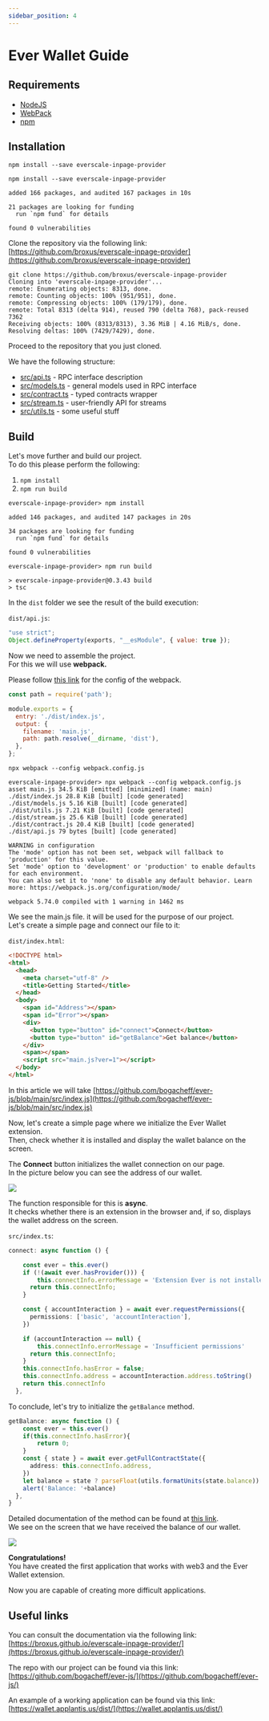 ```yaml
---
sidebar_position: 4
---
```


# Ever Wallet Guide

## Requirements

- [NodeJS](https://nodejs.org/)
- [WebPack](https://webpack.js.org/guides/installation/)
- [npm](https://www.npmjs.com/)

## Installation

`npm install --save everscale-inpage-provider`

```shell
npm install --save everscale-inpage-provider

added 166 packages, and audited 167 packages in 10s

21 packages are looking for funding
  run `npm fund` for details

found 0 vulnerabilities
```

Clone the repository via the following link: [https://github.com/broxus/everscale-inpage-provider](https://github.com/broxus/everscale-inpage-provider)

```shell
git clone https://github.com/broxus/everscale-inpage-provider
Cloning into 'everscale-inpage-provider'...
remote: Enumerating objects: 8313, done.
remote: Counting objects: 100% (951/951), done.
remote: Compressing objects: 100% (179/179), done.
remote: Total 8313 (delta 914), reused 790 (delta 768), pack-reused 7362
Receiving objects: 100% (8313/8313), 3.36 MiB | 4.16 MiB/s, done.
Resolving deltas: 100% (7429/7429), done.
```

Proceed to the repository that you just cloned.

We have the following structure:

- [src/api.ts](https://github.com/broxus/everscale-inpage-provider/blob/master/src/api.ts) - RPC interface description
- [src/models.ts](https://github.com/broxus/everscale-inpage-provider/blob/master/src/models.ts) - general models used in RPC interface
- [src/contract.ts](https://github.com/broxus/everscale-inpage-provider/blob/master/src/contract.ts) - typed contracts wrapper
- [src/stream.ts](https://github.com/broxus/everscale-inpage-provider/blob/master/src/stream.ts) - user-friendly API for streams
- [src/utils.ts](https://github.com/broxus/everscale-inpage-provider/blob/master/src/utils.ts) - some useful stuff

## Build

Let's move further and build our project.       
To do this please perform the following:

1. `npm install`
2. `npm run build`

```shell
everscale-inpage-provider> npm install

added 146 packages, and audited 147 packages in 20s

34 packages are looking for funding
  run `npm fund` for details

found 0 vulnerabilities

everscale-inpage-provider> npm run build

> everscale-inpage-provider@0.3.43 build
> tsc
```

In the `dist` folder we see the result of the build execution:

`dist/api.js`:

```js
"use strict";
Object.defineProperty(exports, "__esModule", { value: true });
```

Now we need to assemble the project.        
For this we will use **webpack.**

Please follow [this link](https://github.com/ultrasp/ever-js/blob/main/webpack.config.js) for the config of the webpack.

```js
const path = require('path');

module.exports = {
  entry: './dist/index.js',
  output: {
    filename: 'main.js',
    path: path.resolve(__dirname, 'dist'),
  },
};
```

`npx webpack --config webpack.config.js`

```shell
everscale-inpage-provider> npx webpack --config webpack.config.js
asset main.js 34.5 KiB [emitted] [minimized] (name: main)
./dist/index.js 28.8 KiB [built] [code generated]
./dist/models.js 5.16 KiB [built] [code generated]
./dist/utils.js 7.21 KiB [built] [code generated]
./dist/stream.js 25.6 KiB [built] [code generated]
./dist/contract.js 20.4 KiB [built] [code generated]
./dist/api.js 79 bytes [built] [code generated]

WARNING in configuration
The 'mode' option has not been set, webpack will fallback to 'production' for this value.
Set 'mode' option to 'development' or 'production' to enable defaults for each environment.
You can also set it to 'none' to disable any default behavior. Learn more: https://webpack.js.org/configuration/mode/

webpack 5.74.0 compiled with 1 warning in 1462 ms
```

We see the main.js file. it will be used for the purpose of our project.        
Let's create a simple page and connect our file to it:

`dist/index.html`:

```html
<!DOCTYPE html>
<html>
  <head>
    <meta charset="utf-8" />
    <title>Getting Started</title>
  </head>
  <body>
    <span id="Address"></span>
    <span id="Error"></span>
    <div>
      <button type="button" id="connect">Connect</button>
      <button type="button" id="getBalance">Get balance</button>
    </div>
    <span></span>
    <script src="main.js?ver=1"></script>
  </body>
</html>
```

In this article we will take [https://github.com/bogacheff/ever-js/blob/main/src/index.js](https://github.com/bogacheff/ever-js/blob/main/src/index.js)

Now, let's create a simple page where we initialize the Ever Wallet extension.      
Then, check whether it is installed and display the wallet balance on the screen.

The **Connect** button initializes the wallet connection on our page.       
In the picture below you can see the address of our wallet.

![](../../gs/firts-touch/img/1.png)

The function responsible for this is **async**.         
It checks whether there is an extension in the browser and, if so, displays the wallet address on the screen.

`src/index.ts`:

```ts
connect: async function () {

    const ever = this.ever()
    if (!(await ever.hasProvider())) {
        this.connectInfo.errorMessage = 'Extension Ever is not installed';
      return this.connectInfo;
    }

    const { accountInteraction } = await ever.requestPermissions({
      permissions: ['basic', 'accountInteraction'],
    })

    if (accountInteraction == null) {
        this.connectInfo.errorMessage = 'Insufficient permissions'
      return this.connectInfo;
    }
    this.connectInfo.hasError = false;
    this.connectInfo.address = accountInteraction.address.toString()
    return this.connectInfo
  },
```

To conclude, let's try to initialize the `getBalance` method.

```ts
getBalance: async function () {    
    const ever = this.ever()
    if(this.connectInfo.hasError){
        return 0;
    }
    const { state } = await ever.getFullContractState({
      address: this.connectInfo.address,
    })
    let balance = state ? parseFloat(utils.formatUnits(state.balance)) : 0
    alert('Balance: '+balance)
  },
}
```

Detailed documentation of the method can be found at [this link](https://broxus.github.io/everscale-inpage-provider/classes/ProviderRpcClient.html#getBalance).     
We see on the screen that we have received the balance of our wallet.

![](../../gs/firts-touch/img/2.png)

**Congratulations!**        
You have created the first application that works with web3 and the Ever Wallet extension.

Now you are capable of creating more difficult applications.

## Useful links

You can consult the documentation via the following link:
[https://broxus.github.io/everscale-inpage-provider/](https://broxus.github.io/everscale-inpage-provider/)

The repo with our project can be found via this link:
[https://github.com/bogacheff/ever-js/](https://github.com/bogacheff/ever-js/)

An example of a working application can be found via this link:
[https://wallet.applantis.us/dist/](https://wallet.applantis.us/dist/)